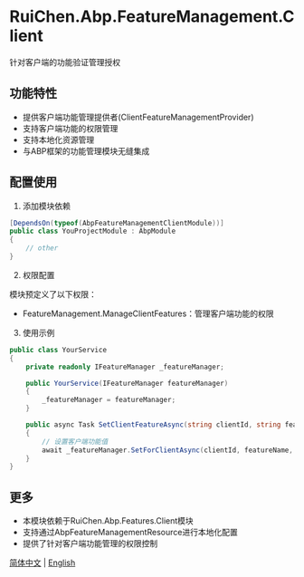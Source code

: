 # RuiChen.Abp.FeatureManagement.Client

针对客户端的功能验证管理授权

## 功能特性

* 提供客户端功能管理提供者(ClientFeatureManagementProvider)
* 支持客户端功能的权限管理
* 支持本地化资源管理
* 与ABP框架的功能管理模块无缝集成

## 配置使用

1. 添加模块依赖

```csharp
[DependsOn(typeof(AbpFeatureManagementClientModule))]
public class YouProjectModule : AbpModule
{
    // other
}
```

2. 权限配置

模块预定义了以下权限：
* FeatureManagement.ManageClientFeatures：管理客户端功能的权限

3. 使用示例

```csharp
public class YourService
{
    private readonly IFeatureManager _featureManager;

    public YourService(IFeatureManager featureManager)
    {
        _featureManager = featureManager;
    }

    public async Task SetClientFeatureAsync(string clientId, string featureName, string value)
    {
        // 设置客户端功能值
        await _featureManager.SetForClientAsync(clientId, featureName, value);
    }
}
```

## 更多

* 本模块依赖于RuiChen.Abp.Features.Client模块
* 支持通过AbpFeatureManagementResource进行本地化配置
* 提供了针对客户端功能管理的权限控制

[简体中文](./README.md) | [English](./README.EN.md)
